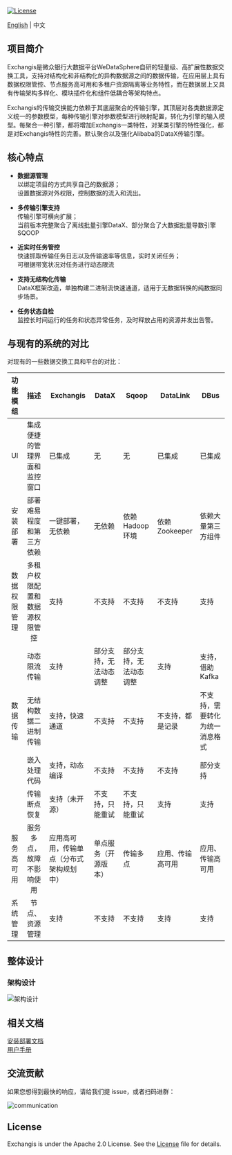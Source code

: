 [![License](https://img.shields.io/badge/license-Apache%202-4EB1BA.svg)](https://www.apache.org/licenses/LICENSE-2.0.html)

[English](README.md) | 中文  

## 项目简介

Exchangis是微众银行大数据平台WeDataSphere自研的轻量级、高扩展性数据交换工具，支持对结构化和非结构化的异构数据源之间的数据传输，在应用层上具有数据权限管控、节点服务高可用和多租户资源隔离等业务特性，而在数据层上又具有传输架构多样化、模块插件化和组件低耦合等架构特点。

Exchangis的传输交换能力依赖于其底层聚合的传输引擎，其顶层对各类数据源定义统一的参数模型，每种传输引擎对参数模型进行映射配置，转化为引擎的输入模型。每聚合一种引擎，都将增加Exchangis一类特性，对某类引擎的特性强化，都是对Exchangis特性的完善。默认聚合以及强化Alibaba的DataX传输引擎。

## 核心特点
- **数据源管理**  
以绑定项目的方式共享自己的数据源；  
设置数据源对外权限，控制数据的流入和流出。

- **多传输引擎支持**  
传输引擎可横向扩展；  
当前版本完整聚合了离线批量引擎DataX、部分聚合了大数据批量导数引擎SQOOP

- **近实时任务管控**  
快速抓取传输任务日志以及传输速率等信息，实时关闭任务；  
可根据带宽状况对任务进行动态限流  

- **支持无结构化传输**  
DataX框架改造，单独构建二进制流快速通道，适用于无数据转换的纯数据同步场景。

- **任务状态自检**  
监控长时间运行的任务和状态异常任务，及时释放占用的资源并发出告警。  

## 与现有的系统的对比
对现有的一些数据交换工具和平台的对比：  

| 功能模组 | 描述 | Exchangis | DataX | Sqoop | DataLink | DBus |
| :----: | :----: |-------|-------|-------|-------|-------|  
| UI | 集成便捷的管理界面和监控窗口| 已集成 | 无 | 无 | 已集成 |已集成 |
| 安装部署 | 部署难易程度和第三方依赖 | 一键部署，无依赖 | 无依赖 | 依赖Hadoop环境 | 依赖Zookeeper | 依赖大量第三方组件 |
| 数据权限管理|  多租户权限配置和数据源权限管控 | 支持 | 不支持 | 不支持 | 不支持 | 支持 |
|        |动态限流传输 | 支持 | 部分支持，无法动态调整 | 部分支持，无法动态调整| 支持 | 支持，借助Kafka |
| 数据传输| 无结构数据二进制传输 | 支持，快速通道 | 不支持 | 不支持 | 不支持，都是记录 | 不支持，需要转化为统一消息格式|
|        | 嵌入处理代码 | 支持，动态编译 | 不支持 | 不支持 | 不支持 | 部分支持 |
|        | 传输断点恢复 | 支持（未开源） | 不支持，只能重试 | 不支持，只能重试 | 支持 | 支持 |
| 服务高可用 | 服务多点，故障不影响使用| 应用高可用，传输单点（分布式架构规划中） | 单点服务（开源版本） | 传输多点 | 应用、传输高可用 | 应用、传输高可用 |
| 系统管理 | 节点、资源管理 | 支持 | 不支持 | 不支持 | 支持 | 支持 |

## 整体设计

### 架构设计

![架构设计](../../../images/zh_CN/ch1/architecture.png)

## 相关文档
[安装部署文档](exchangis_deploy_cn.md)  
[用户手册](exchangis_user_manual_cn.md)

## 交流贡献

如果您想得到最快的响应，请给我们提 issue，或者扫码进群：

![communication](../../../images/communication.png)

## License

Exchangis is under the Apache 2.0 License. See the [License](../../../LICENSE) file for details.